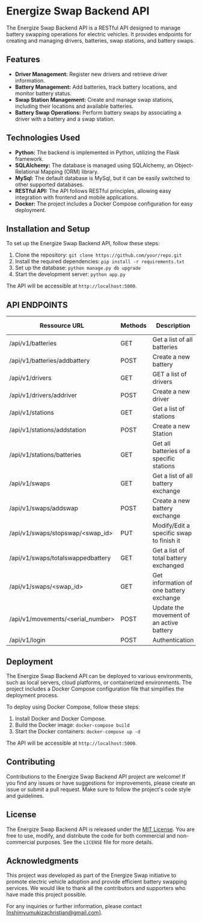 
# Energize Swap Backend API

The Energize Swap Backend API is a RESTful API designed to manage battery swapping operations for electric vehicles. It provides endpoints for creating and managing drivers, batteries, swap stations, and battery swaps.

## Features

- **Driver Management:** Register new drivers and retrieve driver information.
- **Battery Management:** Add batteries, track battery locations, and monitor battery status.
- **Swap Station Management:** Create and manage swap stations, including their locations and available batteries.
- **Battery Swap Operations:** Perform battery swaps by associating a driver with a battery and a swap station.

## Technologies Used

- **Python:** The backend is implemented in Python, utilizing the Flask framework.
- **SQLAlchemy:** The database is managed using SQLAlchemy, an Object-Relational Mapping (ORM) library.
- **MySql:** The default database is MySql, but it can be easily switched to other supported databases.
- **RESTful API:** The API follows RESTful principles, allowing easy integration with frontend and mobile applications.
- **Docker:** The project includes a Docker Compose configuration for easy deployment.

## Installation and Setup

To set up the Energize Swap Backend API, follow these steps:

1. Clone the repository: `git clone https://github.com/your/repo.git`
2. Install the required dependencies: `pip install -r requirements.txt`
3. Set up the database: `python manage.py db upgrade`
4. Start the development server: `python app.py`

The API will be accessible at `http://localhost:5000`.

## API ENDPOINTS

| Ressource URL                    | Methods | Description                                     | Authentication required | Role           |
| -------------------------------- | ------- | ----------------------------------------------- | ----------------------- | ---------------|
| /api/v1/batteries                | GET     | Get a list of all batteries                     | Yes                     | Admin          | 
| /api/v1/batteries/addbattery     | POST    | Create a new battery                            | Yes                     | Admin          |
| /api/v1/drivers                  | GET     | GET a list of drivers                           | Yes                     | Admin          |
| /api/v1/drivers/addriver         | POST    | Create a new driver                             | Yes                     | Admin          |
| /api/v1/stations                 | GET     | Get a list of stations                          | No                      | Admin          |
| /api/v1/stations/addstation      | POST    | Create a new Station                            | Yes                     | Admin          |
| /api/v1/stations/batteries       | GET     | Get all batteries of a specific stations        | Yes                     | Manager        |
| /api/v1/swaps                    | GET     | Get a list of all battery exchange              | Yes                     | Admin, Manager |
| /api/v1/swaps/addswap            | POST    | Create a new battery exchange                   | Yes                     | Manager        |
| /api/v1/swaps/stopswap/<swap_id> | PUT     | Modify/Edit a specific swap to finish it        | Yes                     | Manager        |
| /api/v1/swaps/totalswappedbattery| GET     | Get a list of total battery exchanged           | Yes                     | Manager, Admin |
| /api/v1/swaps/<swap_id>          | GET     | Get information of one battery exchange         | Yes                     | Manager        |
| /api/v1/movements/<serial_number>| POST    | Update the movement of an active battery        | Yes                     | Driver         |
| /api/v1/login                    | POST    | Authentication                                  | No                      |                |

## Deployment

The Energize Swap Backend API can be deployed to various environments, such as local servers, cloud platforms, or containerized environments. The project includes a Docker Compose configuration file that simplifies the deployment process.

To deploy using Docker Compose, follow these steps:

1. Install Docker and Docker Compose.
2. Build the Docker image: `docker-compose build`
3. Start the Docker containers: `docker-compose up -d`

The API will be accessible at `http://localhost:5000`.

## Contributing

Contributions to the Energize Swap Backend API project are welcome! If you find any issues or have suggestions for improvements, please create an issue or submit a pull request. Make sure to follow the project's code style and guidelines.

## License

The Energize Swap Backend API is released under the [MIT License](https://opensource.org/licenses/MIT). You are free to use, modify, and distribute the code for both commercial and non-commercial purposes. See the `LICENSE` file for more details.

## Acknowledgments

This project was developed as part of the Energize Swap initiative to promote electric vehicle adoption and provide efficient battery swapping services. We would like to thank all the contributors and supporters who have made this project possible.

For any inquiries or further information, please contact [nshimyumukizachristian@gmail.com].